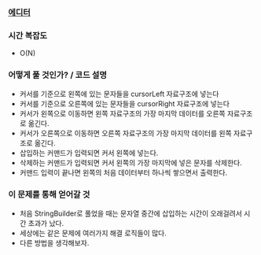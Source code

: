 ### [에디터](https://www.acmicpc.net/problem/1406)


### 시간 복잡도
- O(N)

### 어떻게 풀 것인가? / 코드 설명
- 커서를 기준으로 왼쪽에 있는 문자들을 cursorLeft 자료구조에 넣는다
- 커서를 기준으로 오른쪽에 있는 문자들을 cursorRight 자료구조에 넣는다
- 커서가 왼쪽으로 이동하면 왼쪽 자료구조의 가장 마지막 데이터를 오른쪽 자료구조로 옮긴다.
- 커서가 오른쪽으로 이동하면 오른쪽 자료구조의 가장 마지막 데이터를 왼쪽 자료구조로 옮긴다.
- 삽입하는 커맨드가 입력되면 커서 왼쪽에 넣는다.
- 삭제하는 커맨드가 입력되면 커서 왼쪽의 가장 마지막에 넣은 문자를 삭제한다.
- 커맨드 입력이 끝나면 왼쪽의 처음 데이터부터 하나씩 쌓으면서 출력한다.

### 이 문제를 통해 얻어갈 것
- 처음 StringBuilder로 풀었을 때는 문자열 중간에 삽입하는 시간이 오래걸려서 시간 초과가 났다.
- 세상에는 같은 문제에 여러가지 해결 로직들이 많다.
- 다른 방법을 생각해보자.

